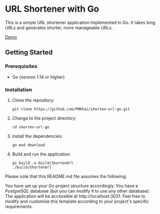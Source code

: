 # URL Shortener with Go

This is a simple URL shortener application implemented in Go. It takes long URLs and generates shorter, more manageable URLs.

[Demo](https://freebird-url-shorter-7b62d9ab626f.herokuapp.com)

## Getting Started


### Prerequisites

- Go (version 1.14 or higher)

### Installation

1. Clone the repository:

   ```
   git clone https://github.com/PMKhai/shorten-url-go.git
   ```


2. Change to the project directory:

    ```
    cd shorten-url-go
    ```


3. Install the dependencies:

    ```
    go mod download
    ```


4. Build and run the application:
    ```
    go build -o build/ShortenUrl
    ./build/ShortenUrl
    ```


Please note that this README.md file assumes the following:

You have set up your Go project structure accordingly.
You have a PostgreSQL database (but you can modify it to use any other database).
The application will be accessible at http://localhost:3031.
Feel free to modify and customize this template according to your project's specific requirements.

